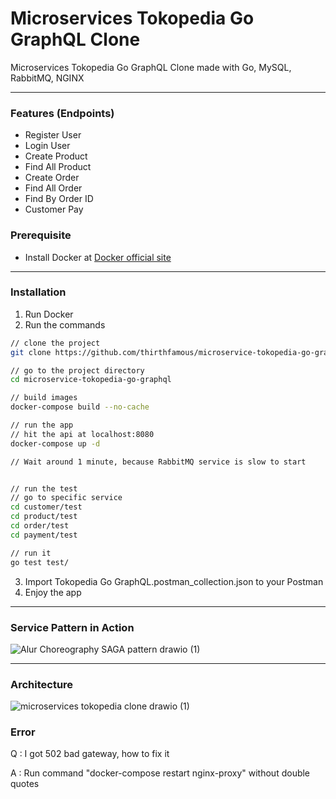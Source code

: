 # Microservices Tokopedia Go GraphQL Clone 
Microservices Tokopedia Go GraphQL Clone made with Go, MySQL, RabbitMQ, NGINX

---

### Features (Endpoints)
* Register User
* Login User
* Create Product
* Find All Product
* Create Order
* Find All Order
* Find By Order ID
* Customer Pay


### Prerequisite
* Install Docker at [Docker official site](https://www.docker.com/products/docker-desktop/)

---

### Installation
1. Run Docker
2. Run the commands 
```sh
// clone the project
git clone https://github.com/thirthfamous/microservice-tokopedia-go-graphql.git

// go to the project directory
cd microservice-tokopedia-go-graphql

// build images
docker-compose build --no-cache 

// run the app
// hit the api at localhost:8080
docker-compose up -d

// Wait around 1 minute, because RabbitMQ service is slow to start


// run the test
// go to specific service
cd customer/test
cd product/test
cd order/test
cd payment/test

// run it
go test test/

```

3. Import Tokopedia Go GraphQL.postman_collection.json to your Postman
4. Enjoy the app

---
### Service Pattern in Action
![Alur Choreography SAGA pattern drawio (1)](https://user-images.githubusercontent.com/30696403/168213059-c99b186e-227b-4011-a57e-690d1abd8c14.png)


---
### Architecture
![microservices tokopedia clone drawio (1)](https://user-images.githubusercontent.com/30696403/168212961-8045a1ce-3446-4860-a2b0-1b26b208d1e8.png)


### Error 
Q : I got 502 bad gateway, how to fix it

A : Run command "docker-compose restart nginx-proxy" without double quotes
